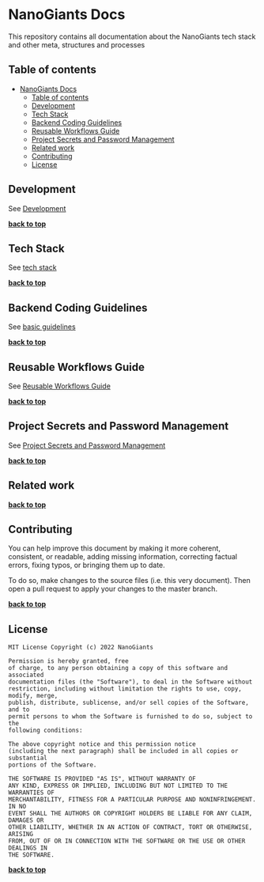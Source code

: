 # NanoGiants Docs

<!-- section: Introduction -->
<!-- Describe what this document refers to. At what target audience is it aimed? -->

This repository contains all documentation about the NanoGiants tech stack and other meta, structures and processes

## Table of contents

<!-- section: Table of contents -->
<!-- This shows what sections are covered in this document and gives the reader the possibility to jump to a specific section. It is highly recommended to use a TOC. -->
<!-- This has two items called first and second respectively. Remove them and use your own -->

- [NanoGiants Docs](#nanogiants-docs)
  - [Table of contents](#table-of-contents)
  - [Development](#development)
  - [Tech Stack](#tech-stack)
  - [Backend Coding Guidelines](#backend-coding-guidelines)
  - [Reusable Workflows Guide](#reusable-workflows-guide)
  - [Project Secrets and Password Management](#project-secrets-and-password-management)
  - [Related work](#related-work)
  - [Contributing](#contributing)
  - [License](#license)

<!-- section: Content -->
<!-- This the actual content. -->

## Development

See [Development](docs/development.md)

**[back to top](#table-of-contents)**

## Tech Stack

See [tech stack](docs/techstack.md)

**[back to top](#table-of-contents)**

## Backend Coding Guidelines

See [basic guidelines](docs/backend/basic-guidelines.md)

**[back to top](#table-of-contents)**

## Reusable Workflows Guide

See [Reusable Workflows Guide](docs/reusable-workflows.md)

**[back to top](#table-of-contents)**

## Project Secrets and Password Management

See [Project Secrets and Password Management](docs/secrets-and-passwords.md)

**[back to top](#table-of-contents)**

## Related work

<!-- section: Related work -->
<!-- This section covers related works, further readings and tools that might be relevant or interesting for the reader. -->

**[back to top](#table-of-contents)**

## Contributing

<!-- section: Contributing -->
<!-- Describe what action one should take in order to contribute. Does a certain styleguide has to be adhered. How can one apply changes (i.e. push vs. pull request)? -->

You can help improve this document by making it more coherent, consistent, or readable, adding missing information, correcting factual errors, fixing typos, or bringing them up to date.

To do so, make changes to the source files (i.e. this very document). Then open a pull request to apply your changes to the master branch.

**[back to top](#table-of-contents)**

## License

<!-- section: License -->
<!-- Describe the license under which your software is published. Note that an unlicensed piece of software is most likely never used. So do not skip tihs part! -->

```
MIT License Copyright (c) 2022 NanoGiants

Permission is hereby granted, free
of charge, to any person obtaining a copy of this software and associated
documentation files (the "Software"), to deal in the Software without
restriction, including without limitation the rights to use, copy, modify, merge,
publish, distribute, sublicense, and/or sell copies of the Software, and to
permit persons to whom the Software is furnished to do so, subject to the
following conditions:

The above copyright notice and this permission notice
(including the next paragraph) shall be included in all copies or substantial
portions of the Software.

THE SOFTWARE IS PROVIDED "AS IS", WITHOUT WARRANTY OF
ANY KIND, EXPRESS OR IMPLIED, INCLUDING BUT NOT LIMITED TO THE WARRANTIES OF
MERCHANTABILITY, FITNESS FOR A PARTICULAR PURPOSE AND NONINFRINGEMENT. IN NO
EVENT SHALL THE AUTHORS OR COPYRIGHT HOLDERS BE LIABLE FOR ANY CLAIM, DAMAGES OR
OTHER LIABILITY, WHETHER IN AN ACTION OF CONTRACT, TORT OR OTHERWISE, ARISING
FROM, OUT OF OR IN CONNECTION WITH THE SOFTWARE OR THE USE OR OTHER DEALINGS IN
THE SOFTWARE.
```

**[back to top](#table-of-contents)**
